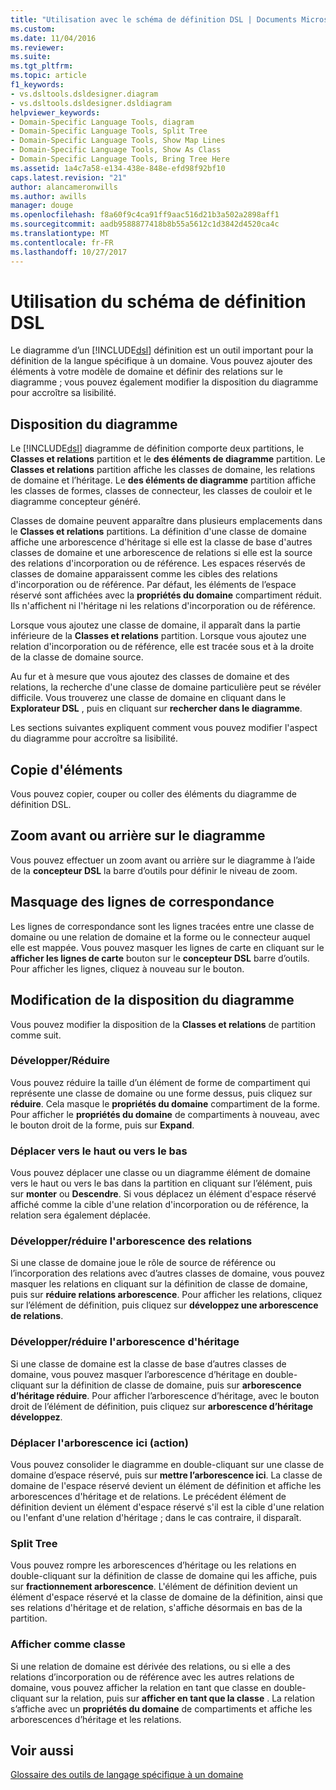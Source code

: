 ```yaml
---
title: "Utilisation avec le schéma de définition DSL | Documents Microsoft"
ms.custom: 
ms.date: 11/04/2016
ms.reviewer: 
ms.suite: 
ms.tgt_pltfrm: 
ms.topic: article
f1_keywords:
- vs.dsltools.dsldesigner.diagram
- vs.dsltools.dsldesigner.dsldiagram
helpviewer_keywords:
- Domain-Specific Language Tools, diagram
- Domain-Specific Language Tools, Split Tree
- Domain-Specific Language Tools, Show Map Lines
- Domain-Specific Language Tools, Show As Class
- Domain-Specific Language Tools, Bring Tree Here
ms.assetid: 1a4c7a58-e134-438e-848e-efd98f92bf10
caps.latest.revision: "21"
author: alancameronwills
ms.author: awills
manager: douge
ms.openlocfilehash: f8a60f9c4ca91ff9aac516d21b3a502a2898aff1
ms.sourcegitcommit: aadb9588877418b8b55a5612c1d3842d4520ca4c
ms.translationtype: MT
ms.contentlocale: fr-FR
ms.lasthandoff: 10/27/2017
---
```

# <a name="working-with-the-dsl-definition-diagram"></a>Utilisation du schéma de définition DSL
Le diagramme d’un [!INCLUDE[dsl](../modeling/includes/dsl_md.md)] définition est un outil important pour la définition de la langue spécifique à un domaine. Vous pouvez ajouter des éléments à votre modèle de domaine et définir des relations sur le diagramme ; vous pouvez également modifier la disposition du diagramme pour accroître sa lisibilité.  
  
## <a name="the-layout-of-the-diagram"></a>Disposition du diagramme  
 Le [!INCLUDE[dsl](../modeling/includes/dsl_md.md)] diagramme de définition comporte deux partitions, le **Classes et relations** partition et le **des éléments de diagramme** partition. Le **Classes et relations** partition affiche les classes de domaine, les relations de domaine et l’héritage. Le **des éléments de diagramme** partition affiche les classes de formes, classes de connecteur, les classes de couloir et le diagramme concepteur généré.  
  
 Classes de domaine peuvent apparaître dans plusieurs emplacements dans le **Classes et relations** partitions. La définition d'une classe de domaine affiche une arborescence d'héritage si elle est la classe de base d'autres classes de domaine et une arborescence de relations si elle est la source des relations d'incorporation ou de référence. Les espaces réservés de classes de domaine apparaissent comme les cibles des relations d'incorporation ou de référence. Par défaut, les éléments de l’espace réservé sont affichées avec la **propriétés du domaine** compartiment réduit. Ils n'affichent ni l'héritage ni les relations d'incorporation ou de référence.  
  
 Lorsque vous ajoutez une classe de domaine, il apparaît dans la partie inférieure de la **Classes et relations** partition. Lorsque vous ajoutez une relation d'incorporation ou de référence, elle est tracée sous et à la droite de la classe de domaine source.  
  
 Au fur et à mesure que vous ajoutez des classes de domaine et des relations, la recherche d'une classe de domaine particulière peut se révéler difficile. Vous trouverez une classe de domaine en cliquant dans le **Explorateur DSL** , puis en cliquant sur **rechercher dans le diagramme**.  
  
 Les sections suivantes expliquent comment vous pouvez modifier l'aspect du diagramme pour accroître sa lisibilité.  
  
## <a name="copying-elements"></a>Copie d'éléments  
 Vous pouvez copier, couper ou coller des éléments du diagramme de définition DSL.  
  
## <a name="zooming-in-or-out-on-the-diagram"></a>Zoom avant ou arrière sur le diagramme  
 Vous pouvez effectuer un zoom avant ou arrière sur le diagramme à l’aide de la **concepteur DSL** la barre d’outils pour définir le niveau de zoom.  
  
## <a name="hiding-map-lines"></a>Masquage des lignes de correspondance  
 Les lignes de correspondance sont les lignes tracées entre une classe de domaine ou une relation de domaine et la forme ou le connecteur auquel elle est mappée. Vous pouvez masquer les lignes de carte en cliquant sur le **afficher les lignes de carte** bouton sur le **concepteur DSL** barre d’outils. Pour afficher les lignes, cliquez à nouveau sur le bouton.  
  
## <a name="changing-the-diagram-layout"></a>Modification de la disposition du diagramme  
 Vous pouvez modifier la disposition de la **Classes et relations** de partition comme suit.  
  
### <a name="expandcollapse"></a>Développer/Réduire  
 Vous pouvez réduire la taille d’un élément de forme de compartiment qui représente une classe de domaine ou une forme dessus, puis cliquez sur **réduire**. Cela masque le **propriétés du domaine** compartiment de la forme. Pour afficher le **propriétés du domaine** de compartiments à nouveau, avec le bouton droit de la forme, puis sur **Expand**.  
  
### <a name="move-updown"></a>Déplacer vers le haut ou vers le bas  
 Vous pouvez déplacer une classe ou un diagramme élément de domaine vers le haut ou vers le bas dans la partition en cliquant sur l’élément, puis sur **monter** ou **Descendre**. Si vous déplacez un élément d'espace réservé affiché comme la cible d'une relation d'incorporation ou de référence, la relation sera également déplacée.  
  
### <a name="expandcollapse-relationships-tree"></a>Développer/réduire l'arborescence des relations  
 Si une classe de domaine joue le rôle de source de référence ou l’incorporation des relations avec d’autres classes de domaine, vous pouvez masquer les relations en cliquant sur la définition de classe de domaine, puis sur **réduire relations arborescence**. Pour afficher les relations, cliquez sur l’élément de définition, puis cliquez sur **développez une arborescence de relations**.  
  
### <a name="expandcollapse-inheritance-tree"></a>Développer/réduire l'arborescence d'héritage  
 Si une classe de domaine est la classe de base d’autres classes de domaine, vous pouvez masquer l’arborescence d’héritage en double-cliquant sur la définition de classe de domaine, puis sur **arborescence d’héritage réduire**. Pour afficher l’arborescence d’héritage, avec le bouton droit de l’élément de définition, puis cliquez sur **arborescence d’héritage développez**.  
  
### <a name="bring-tree-here"></a>Déplacer l'arborescence ici (action)  
 Vous pouvez consolider le diagramme en double-cliquant sur une classe de domaine d’espace réservé, puis sur **mettre l’arborescence ici**. La classe de domaine de l'espace réservé devient un élément de définition et affiche les arborescences d'héritage et de relations. Le précédent élément de définition devient un élément d'espace réservé s'il est la cible d'une relation ou l'enfant d'une relation d'héritage ; dans le cas contraire, il disparaît.  
  
### <a name="split-tree"></a>Split Tree  
 Vous pouvez rompre les arborescences d’héritage ou les relations en double-cliquant sur la définition de classe de domaine qui les affiche, puis sur **fractionnement arborescence**. L'élément de définition devient un élément d'espace réservé et la classe de domaine de la définition, ainsi que ses relations d'héritage et de relation, s'affiche désormais en bas de la partition.  
  
### <a name="show-as-class"></a>Afficher comme classe  
 Si une relation de domaine est dérivée des relations, ou si elle a des relations d’incorporation ou de référence avec les autres relations de domaine, vous pouvez afficher la relation en tant que classe en double-cliquant sur la relation, puis sur **afficher en tant que la classe** . La relation s’affiche avec un **propriétés du domaine** de compartiments et affiche les arborescences d’héritage et les relations.  
  
## <a name="see-also"></a>Voir aussi  
 [Glossaire des outils de langage spécifique à un domaine](http://msdn.microsoft.com/en-us/ca5e84cb-a315-465c-be24-76aa3df276aa)